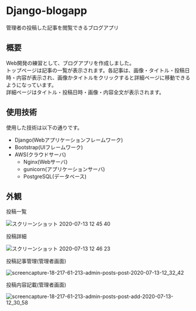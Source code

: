 # Django-blogapp

管理者の投稿した記事を閲覧できるブログアプリ

## 概要

Web開発の練習として、ブログアプリを作成しました。  
トップページは記事の一覧が表示されます。各記事は、画像・タイトル・投稿日時・内容が表示され、画像かタイトルをクリックすると詳細ページに移動できるようになっています。  
詳細ページはタイトル・投稿日時・画像・内容全文が表示されます。  


## 使用技術

使用した技術は以下の通りです。
- Django(Webアプリケーションフレームワーク)
- Bootstrap(UIフレームワーク)
- AWS(クラウドサーバ)
  - Nginx(Webサーバ)
  - gunicorn(アプリケーションサーバ)
  - PostgreSQL(データベース)

## 外観

投稿一覧

![スクリーンショット 2020-07-13 12 45 40](https://user-images.githubusercontent.com/67271461/87268986-e9ba5580-c506-11ea-83cb-0bcb1e1c3fc9.png)

投稿詳細

![スクリーンショット 2020-07-13 12 46 23](https://user-images.githubusercontent.com/67271461/87269002-f3dc5400-c506-11ea-807d-83f1f991394b.png)

投稿記事管理(管理者画面)

![screencapture-18-217-61-213-admin-posts-post-2020-07-13-12_32_42](https://user-images.githubusercontent.com/67271461/87269390-01460e00-c508-11ea-9390-4cabee7086dd.png)

投稿内容記載(管理者画面)

![screencapture-18-217-61-213-admin-posts-post-add-2020-07-13-12_30_58](https://user-images.githubusercontent.com/67271461/87269412-0c00a300-c508-11ea-8695-a8195bd0ebc4.png)
